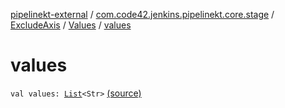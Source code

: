 [pipelinekt-external](../../../index.md) / [com.code42.jenkins.pipelinekt.core.stage](../../index.md) / [ExcludeAxis](../index.md) / [Values](index.md) / [values](./values.md)

# values

`val values: `[`List`](https://kotlinlang.org/api/latest/jvm/stdlib/kotlin.collections/-list/index.html)`<Str>` [(source)](https://github.com/code42/pipelinekt/tree/master/core/src/main/kotlin/com/code42/jenkins/pipelinekt/core/stage/ExcludeAxis.kt#L10)